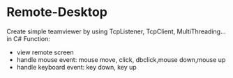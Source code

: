 # Remote-Desktop
Create simple teamviewer by using TcpListener, TcpClient, MultiThreading... in C# 
Function: 
 + view remote screen
 + handle mouse event: mouse move, click, dbclick,mouse down,mouse up
 + handle keyboard event: key down, key up
